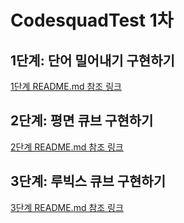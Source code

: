 # CodesquadTest 1차

## 1단계: 단어 밀어내기 구현하기
[1단계 README.md 참조 링크](https://github.com/oopi159/CodesquadTest/tree/master/src/step1)

## 2단계: 평면 큐브 구현하기
[2단계 README.md 참조 링크](https://github.com/oopi159/CodesquadTest/tree/master/src/step2)

## 3단계: 루빅스 큐브 구현하기
[3단계 README.md 참조 링크](https://github.com/oopi159/CodesquadTest/tree/master/src/step3)